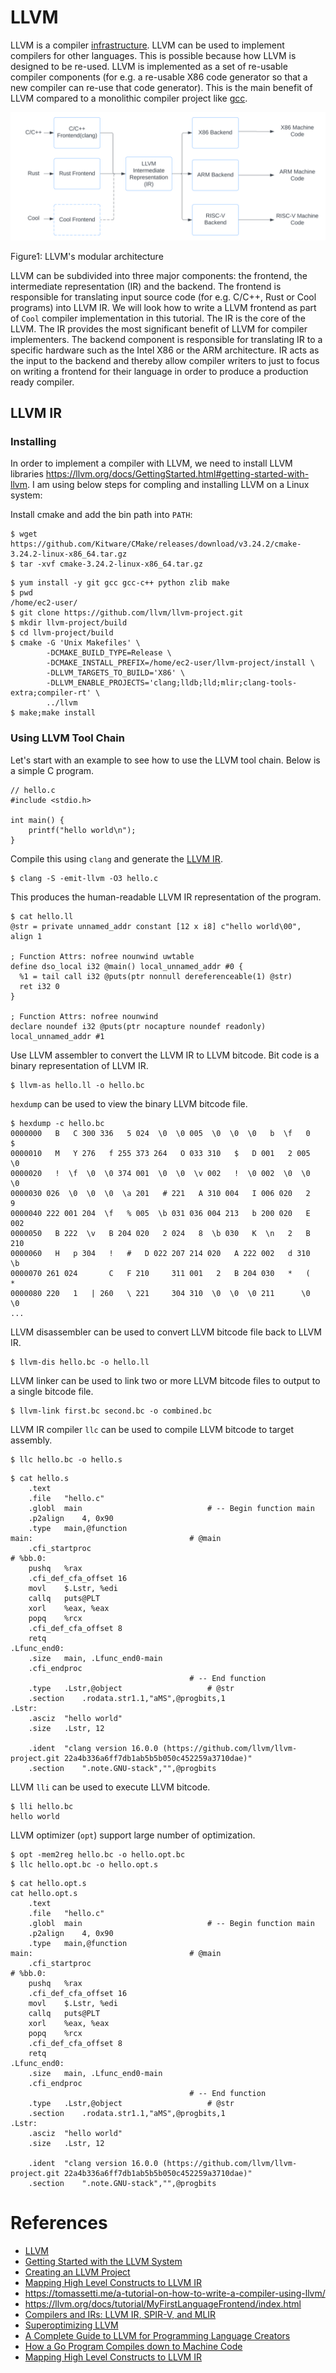 # LLVM
LLVM is a compiler [infrastructure](https://llvm.org/pubs/2008-10-04-ACAT-LLVM-Intro.pdf). LLVM can be used to implement
compilers for other languages. This is possible because how LLVM is designed to be re-used. LLVM is implemented as a set of re-usable
compiler components (for e.g. a re-usable X86 code generator so that a new compiler can re-use that code generator). This is the main benefit of LLVM compared to a monolithic
compiler project like [gcc](https://gcc.gnu.org).

![LLVM Architecture](./figures/LLVM.svg)

Figure1: LLVM's modular architecture

LLVM can be subdivided into three major components: the frontend, the intermediate representation (IR) and the backend. The
frontend is responsible for translating input source code (for e.g. C/C++, Rust or Cool programs) into LLVM IR. We will look how to write a
LLVM frontend as part of `Cool` compiler implementation in this tutorial. The IR is the core of the LLVM. The IR provides the most
significant benefit of LLVM for compiler implementers. The backend component is responsible for translating IR to a specific
hardware such as the Intel X86 or the ARM architecture. IR acts as the input to the backend and thereby allow compiler writers to
just to focus on writing a frontend for their language in order to produce a production ready compiler.

## LLVM IR

### Installing
In order to implement a compiler with LLVM, we need to install LLVM libraries https://llvm.org/docs/GettingStarted.html#getting-started-with-llvm.
I am using below steps for compling and installing LLVM on a Linux system:

Install cmake and add the bin path into `PATH`:
```
$ wget https://github.com/Kitware/CMake/releases/download/v3.24.2/cmake-3.24.2-linux-x86_64.tar.gz
$ tar -xvf cmake-3.24.2-linux-x86_64.tar.gz
```


```
$ yum install -y git gcc gcc-c++ python zlib make
$ pwd
/home/ec2-user/
$ git clone https://github.com/llvm/llvm-project.git
$ mkdir llvm-project/build
$ cd llvm-project/build
$ cmake -G 'Unix Makefiles' \
        -DCMAKE_BUILD_TYPE=Release \
        -DCMAKE_INSTALL_PREFIX=/home/ec2-user/llvm-project/install \
        -DLLVM_TARGETS_TO_BUILD='X86' \
        -DLLVM_ENABLE_PROJECTS='clang;lldb;lld;mlir;clang-tools-extra;compiler-rt' \
        ../llvm 
$ make;make install
```

### Using LLVM Tool Chain
Let's start with an example to see how to use the LLVM tool chain. Below is a simple C program.

```
// hello.c
#include <stdio.h>

int main() {
    printf("hello world\n");
}
```

Compile this using `clang` and generate the [LLVM IR](https://llvm.org/docs/LangRef.html).
```
$ clang -S -emit-llvm -O3 hello.c
```

This produces the human-readable LLVM IR representation of the program.
```
$ cat hello.ll
@str = private unnamed_addr constant [12 x i8] c"hello world\00", align 1

; Function Attrs: nofree nounwind uwtable
define dso_local i32 @main() local_unnamed_addr #0 {
  %1 = tail call i32 @puts(ptr nonnull dereferenceable(1) @str)
  ret i32 0
}

; Function Attrs: nofree nounwind
declare noundef i32 @puts(ptr nocapture noundef readonly) local_unnamed_addr #1
```

Use LLVM assembler to convert the LLVM IR to LLVM bitcode. Bit code is a binary representation of LLVM IR.
```
$ llvm-as hello.ll -o hello.bc
```

`hexdump` can be used to view the binary LLVM bitcode file.
```
$ hexdump -c hello.bc
0000000   B   C 300 336   5 024  \0  \0 005  \0  \0  \0   b  \f   0   $
0000010   M   Y 276   f 255 373 264   O 033 310   $   D 001   2 005  \0
0000020   !  \f  \0  \0 374 001  \0  \0  \v 002   !  \0 002  \0  \0  \0
0000030 026  \0  \0  \0  \a 201   # 221   A 310 004   I 006 020   2   9
0000040 222 001 204  \f   % 005  \b 031 036 004 213   b 200 020   E 002
0000050   B 222  \v   B 204 020   2 024   8  \b 030   K  \n   2   B 210
0000060   H   p 304   !   #   D 022 207 214 020   A 222 002   d 310  \b
0000070 261 024       C   F 210     311 001   2   B 204 030   *   (   *
0000080 220   1   | 260   \ 221     304 310  \0  \0  \0 211      \0  \0
...
```

LLVM disassembler can be used to convert LLVM bitcode file back to LLVM IR.
```
$ llvm-dis hello.bc -o hello.ll
```

LLVM linker can be used to link two or more LLVM bitcode files to output to a single bitcode file.
```
$ llvm-link first.bc second.bc -o combined.bc 
```

LLVM IR compiler `llc` can be used to compile LLVM bitcode to target assembly.
```
$ llc hello.bc -o hello.s
```
```
$ cat hello.s
	.text
	.file	"hello.c"
	.globl	main                            # -- Begin function main
	.p2align	4, 0x90
	.type	main,@function
main:                                   # @main
	.cfi_startproc
# %bb.0:
	pushq	%rax
	.cfi_def_cfa_offset 16
	movl	$.Lstr, %edi
	callq	puts@PLT
	xorl	%eax, %eax
	popq	%rcx
	.cfi_def_cfa_offset 8
	retq
.Lfunc_end0:
	.size	main, .Lfunc_end0-main
	.cfi_endproc
                                        # -- End function
	.type	.Lstr,@object                   # @str
	.section	.rodata.str1.1,"aMS",@progbits,1
.Lstr:
	.asciz	"hello world"
	.size	.Lstr, 12

	.ident	"clang version 16.0.0 (https://github.com/llvm/llvm-project.git 22a4b336a6ff7db1ab5b5b050c452259a3710dae)"
	.section	".note.GNU-stack","",@progbits  
```

LLVM `lli` can be used to execute LLVM bitcode.
```
$ lli hello.bc 
hello world
```      

LLVM optimizer (`opt`) support large number of optimization.
```
$ opt -mem2reg hello.bc -o hello.opt.bc
$ llc hello.opt.bc -o hello.opt.s 
```
```
$ cat hello.opt.s
cat hello.opt.s 
	.text
	.file	"hello.c"
	.globl	main                            # -- Begin function main
	.p2align	4, 0x90
	.type	main,@function
main:                                   # @main
	.cfi_startproc
# %bb.0:
	pushq	%rax
	.cfi_def_cfa_offset 16
	movl	$.Lstr, %edi
	callq	puts@PLT
	xorl	%eax, %eax
	popq	%rcx
	.cfi_def_cfa_offset 8
	retq
.Lfunc_end0:
	.size	main, .Lfunc_end0-main
	.cfi_endproc
                                        # -- End function
	.type	.Lstr,@object                   # @str
	.section	.rodata.str1.1,"aMS",@progbits,1
.Lstr:
	.asciz	"hello world"
	.size	.Lstr, 12

	.ident	"clang version 16.0.0 (https://github.com/llvm/llvm-project.git 22a4b336a6ff7db1ab5b5b050c452259a3710dae)"
	.section	".note.GNU-stack","",@progbits
```

# References
* [LLVM](http://www.aosabook.org/en/llvm.html)
* [Getting Started with the LLVM System](https://llvm.org/docs/GettingStarted.html)
* [Creating an LLVM Project](https://llvm.org/docs/Projects.html)
* [Mapping High Level Constructs to LLVM IR](https://mapping-high-level-constructs-to-llvm-ir.readthedocs.io/en/latest/a-quick-primer/index.html)
* https://tomassetti.me/a-tutorial-on-how-to-write-a-compiler-using-llvm/
* https://llvm.org/docs/tutorial/MyFirstLanguageFrontend/index.html
* [Compilers and IRs: LLVM IR, SPIR-V, and MLIR](https://www.lei.chat/posts/compilers-and-irs-llvm-ir-spirv-and-mlir/)
* [Superoptimizing LLVM](https://www.youtube.com/watch?v=Ux0YnVEaI6A)
* [A Complete Guide to LLVM for Programming Language Creators](https://mukulrathi.com/create-your-own-programming-language/llvm-ir-cpp-api-tutorial/)
* [How a Go Program Compiles down to Machine Code](https://getstream.io/blog/how-a-go-program-compiles-down-to-machine-code/)
* [Mapping High Level Constructs to LLVM IR](https://mapping-high-level-constructs-to-llvm-ir.readthedocs.io/en/latest/README.html)
